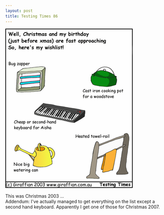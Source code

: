 ```yaml
---
layout: post
title: Testing Times 86
---
```

<img src="/images/tt0086.png">

This was Christmas 2003 ...<br />
Addendum: I've actually managed to get everything on the list except a second hand keyboard. Apparently I get one of those for Christmas 2007. 